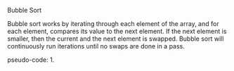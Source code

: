 Bubble Sort

Bubble sort works by iterating through each element of the array, and for each element, compares its value to the next element. If the next element is smaller, then the current and the next element is swapped. Bubble sort will continuously run iterations until no swaps are done in a pass.

pseudo-code:
1.

